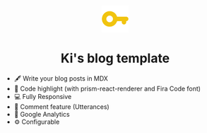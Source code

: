 <p align="center">
    <img alt="key image" src="src/images/logo.png" width="60" />
</p>
<h1 align="center">
  Ki's blog template
</h1>

- 🖋 Write your blog posts in MDX
- 💄 Code highlight (with prism-react-renderer and Fira Code font)
- 💻 Fully Responsive
- 💬 Comment feature (Utterances)
- 🤖 Google Analytics
- ⚙ Configurable
